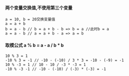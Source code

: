 #### 两个变量交换值,不使用第三个变量
    a = 10, b = 20交换变量值
    a = a + b
    b = a - b // b = a + b - b => b = a //此时b = a
    a = a - b // a = a + b - a => a = b
#### 取模公式 a % b = a - a / b * b
    10 % 3 = 1
    -10 % 3 = -1 // -10 - (-10) / 3 * 3 = -10 - (-9) = -1
    10 % -3 = 1 // 10 - 10 / -3 * -3 = 1
    -10 % -3 -1 // -10 - (-10) / (-3) * (-3) = -1